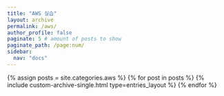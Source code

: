 ```yaml
---
title: "AWS 실습"
layout: archive
permalink: /aws/
author_profile: false
paginate: 5 # amount of posts to show
paginate_path: /page:num/
sidebar:
  nav: "docs"
---
```

<!-- 카테고리가 동일분류로 된것 만큼 루프 -->
{% assign posts = site.categories.aws %}
  {% for post in posts %}
    {% include custom-archive-single.html type=entries_layout %}
  {% endfor %}
